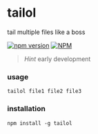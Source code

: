 tailol
========

tail multiple files like a boss

[![npm version](https://badge.fury.io/js/tailol.svg)](https://badge.fury.io/js/tailol)
[![NPM](https://nodei.co/npm/tailol.png)](https://nodei.co/npm/tailol/)

> *Hint* early development

###  usage
`tailol file1 file2 file3`

### installation
`npm install -g tailol`
